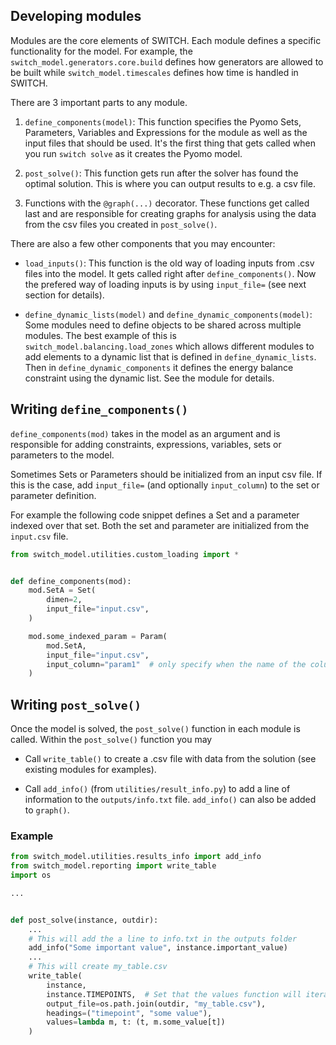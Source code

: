 ## Developing modules

Modules are the core elements of SWITCH. Each module defines a specific functionality for the model. For example,
the `switch_model.generators.core.build` defines how generators are allowed to be built while `switch_model.timescales`
defines how time is handled in SWITCH.

There are 3 important parts to any module.

1. `define_components(model)`: This function specifies the Pyomo Sets, Parameters, Variables and Expressions for the module
   as well as the input files that should be used. It's the first thing that gets called when you run `switch solve` as
   it creates the Pyomo model.

2. `post_solve()`: This function gets run after the solver has found the optimal solution. This is where you can output
   results to e.g. a csv file.

3. Functions with the `@graph(...)` decorator. These functions get called last and are responsible for creating graphs
   for analysis using the data from the csv files you created in `post_solve()`.

There are also a few other components that you may encounter:

- `load_inputs()`: This function is the old way of loading inputs from .csv files into the model. It gets called right
  after `define_components()`. Now the prefered way of loading inputs is by using `input_file=`
  (see next section for details).
  
- `define_dynamic_lists(model)` and `define_dynamic_components(model)`: 
Some modules need to define objects to be shared across multiple modules. 
  The best example of this is `switch_model.balancing.load_zones` which
  allows different modules to add elements to a dynamic list that is defined
  in `define_dynamic_lists`. Then in `define_dynamic_components` it defines
  the energy balance constraint using the dynamic list. See the module for details.

## Writing `define_components()`

`define_components(mod)` takes in the model as an argument and is responsible
for adding constraints, expressions, variables, sets or parameters to the model.

Sometimes Sets or Parameters should be initialized from an input csv file.
If this is the case, add `input_file=` (and optionally `input_column`) to the
set or parameter definition.

For example the following code snippet defines a Set and a parameter
indexed over that set. Both the set and parameter are initialized from
the `input.csv` file.

```python
from switch_model.utilities.custom_loading import *


def define_components(mod):
    mod.SetA = Set(
        dimen=2,
        input_file="input.csv",
    )

    mod.some_indexed_param = Param(
        mod.SetA,
        input_file="input.csv",
        input_column="param1"  # only specify when the name of the column in the csv is not the same as the component name
    )
```

## Writing `post_solve()`

Once the model is solved, the `post_solve()` function in each module is called. Within the `post_solve()` function you
may

- Call `write_table()` to create a .csv file with data from the solution (see existing modules for examples).

- Call `add_info()` (from `utilities/result_info.py`) to add a line of information to the `outputs/info.txt`
  file. `add_info()` can also be added to `graph()`.

### Example

```python
from switch_model.utilities.results_info import add_info
from switch_model.reporting import write_table
import os

...


def post_solve(instance, outdir):
    ...
    # This will add the a line to info.txt in the outputs folder
    add_info("Some important value", instance.important_value)
    ...
    # This will create my_table.csv
    write_table(
        instance,
        instance.TIMEPOINTS,  # Set that the values function will iterate over
        output_file=os.path.join(outdir, "my_table.csv"),
        headings=("timepoint", "some value"),
        values=lambda m, t: (t, m.some_value[t])
    )
```